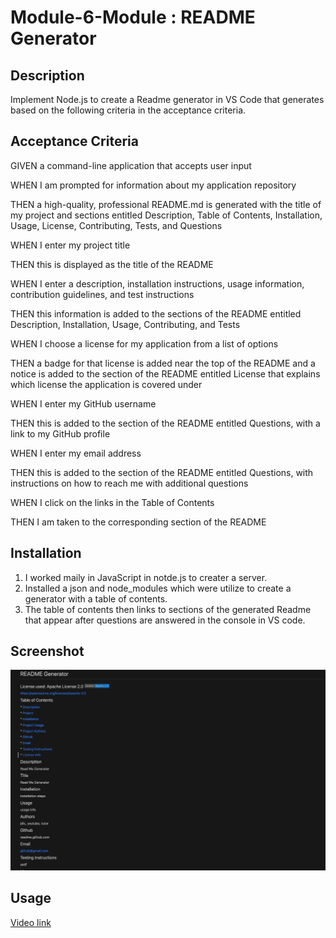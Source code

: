 # Module-6-Module : README Generator

## Description

Implement Node.js to create a Readme generator in VS Code that generates based on the following criteria in the acceptance criteria.


## Acceptance Criteria
GIVEN a command-line application that accepts user input

WHEN I am prompted for information about my application repository

THEN a high-quality, professional README.md is generated with the title of my project and sections entitled Description, Table of Contents, Installation, Usage, License, Contributing, Tests, and Questions

WHEN I enter my project title

THEN this is displayed as the title of the README

WHEN I enter a description, installation instructions, usage information, contribution guidelines, and test instructions

THEN this information is added to the sections of the README entitled Description, Installation, Usage, Contributing, and Tests

WHEN I choose a license for my application from a list of options

THEN a badge for that license is added near the top of the README and a notice is added to the section of the README entitled License that explains which license the application is covered under

WHEN I enter my GitHub username

THEN this is added to the section of the README entitled Questions, with a link to my GitHub profile

WHEN I enter my email address

THEN this is added to the section of the README entitled Questions, with instructions on how to reach me with additional questions

WHEN I click on the links in the Table of Contents

THEN I am taken to the corresponding section of the README


## Installation

1. I worked maily in JavaScript in notde.js to creater a server.
2. Installed a json and node_modules which were utilize to create a generator with a table of contents.
3. The table of contents then links to sections of the generated Readme that appear after questions are answered in the console in VS code.

## Screenshot


![screenshot-of-website-image](./Screenshot%202023-02-02%20at%2011.18.43%20PM.png)


## Usage

 [Video link](https://watch.screencastify.com/v/BYyi7uhlBfmk9QpZ6Nkl)
